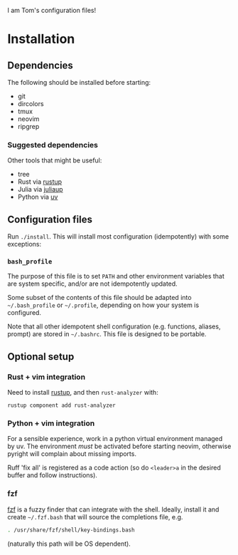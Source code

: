 I am Tom's configuration files!

# Installation

## Dependencies

The following should be installed before starting:

- git
- dircolors
- tmux
- neovim
- ripgrep

### Suggested dependencies

Other tools that might be useful:
- tree
- Rust via [rustup](https://rustup.rs/)
- Julia via [juliaup](https://github.com/JuliaLang/juliaup)
- Python via [uv](https://docs.astral.sh/uv/)

## Configuration files

Run `./install`. This will install most configuration (idempotently) with some exceptions:

### `bash_profile`
The purpose of this file is to set `PATH` and other environment variables that are system specific, and/or are not idempotently updated.

Some subset of the contents of this file should be adapted into `~/.bash_profile` or `~/.profile`,
depending on how your system is configured.

Note that all other idempotent shell configuration (e.g. functions, aliases, prompt) are stored in `~/.bashrc`.
This file is designed to be portable.

## Optional setup

### Rust + vim integration
Need to install [rustup](https://rustup.rs/), and then `rust-analyzer` with:
```
rustup component add rust-analyzer
```

### Python + vim integration
For a sensible experience, work in a python virtual environment managed by uv.
The environment _must_ be activated before starting neovim, otherwise pyright will complain about missing imports.

Ruff 'fix all' is registered as a code action (so do `<leader>a` in the desired buffer and follow instructions).

### fzf
[fzf](https://github.com/junegunn/fzf) is a fuzzy finder that can integrate with the shell.
Ideally, install it and create `~/.fzf.bash` that will source the completions file, e.g.
```bash
. /usr/share/fzf/shell/key-bindings.bash
```
(naturally this path will be OS dependent).
